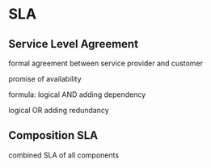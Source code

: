 # SLA

## Service Level Agreement

formal agreement between service provider and customer

promise of availability

formula: logical AND adding dependency

logical OR adding redundancy

## Composition SLA

combined SLA of all components